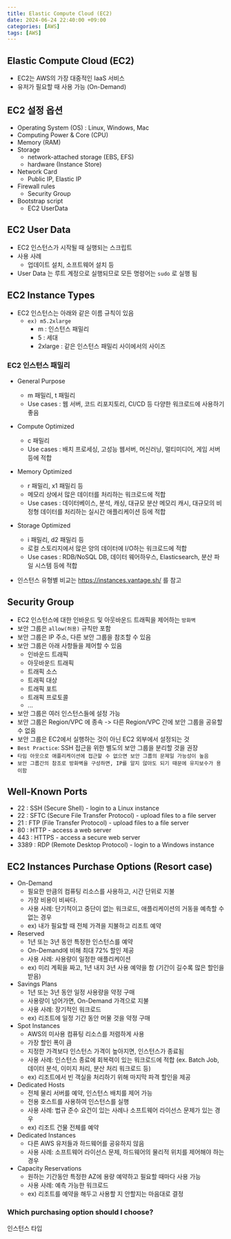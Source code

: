 ```yaml
---
title: Elastic Compute Cloud (EC2)
date: 2024-06-24 22:40:00 +09:00
categories: [AWS]
tags: [AWS]
---
```


## Elastic Compute Cloud (EC2)

- EC2는 AWS의 가장 대중적인 IaaS 서비스
- 유저가 필요할 때 사용 가능 (On-Demand)

## EC2 설정 옵션

- Operating System (OS) : Linux, Windows, Mac
- Computing Power & Core (CPU)
- Memory (RAM)
- Storage
    - network-attached storage (EBS, EFS)
    - hardware (Instance Store)
- Network Card
    - Public IP, Elastic IP
- Firewall rules
    - Security Group
- Bootstrap script
    - EC2 UserData

## EC2 User Data

- EC2 인스턴스가 시작될 때 실행되는 스크립트
- 사용 사례
    - 업데이트 설치, 소프트웨어 설치 등
- User Data 는 루트 계정으로 실행되므로 모든 명령어는 `sudo` 로 실행 됨

## EC2 Instance Types

- EC2 인스턴스는 아래와 같은 이름 규칙이 있음
    - `ex) m5.2xlarge`
        - m : 인스턴스 패밀리
        - 5 : 세대
        - 2xlarge : 같은 인스턴스 패밀리 사이에서의 사이즈

### EC2 인스턴스 패밀리

- General Purpose
    - m 패밀리, t 패밀리
    - Use cases : 웹 서버, 코드 리포지토리, CI/CD 등 다양한 워크로드에 사용하기 좋음
- Compute Optimized
    - c 패밀리
    - Use cases : 배치 프로세싱, 고성능 웹서버, 머신러닝, 멀티미디어, 게임 서버 등에 적합
- Memory Optimized
    - r 패밀리, x1 패밀리 등
    - 메모리 상에서 많은 데이터를 처리하는 워크로드에 적합
    - Use cases : 데이터베이스, 분석, 캐싱, 대규모 분산 메모리 캐시, 대규모의 비정형 데이터를 처리하는 실시간 애플리케이션 등에 적합
- Storage Optimized
    - i 패밀리, d2 패밀리 등
    - 로컬 스토리지에서 많은 양의 데이터에 I/O하는 워크로드에 적합
    - Use cases : RDB/NoSQL DB, 데이터 웨어하우스, Elasticsearch, 분산 파일 시스템 등에 적합

- 인스턴스 유형별 비교는 https://instances.vantage.sh/ 를 참고

## Security Group

- EC2 인스턴스에 대한 인바운드 및 아웃바운드 트래픽을 제어하는 `방화벽`
- 보안 그룹은 `allow(허용)` 규칙만 포함
- 보안 그룹은 IP 주소, 다른 보안 그룹을 참조할 수 있음
- 보안 그룹은 아래 사항들을 제어할 수 있음
    - 인바운드 트래픽
    - 아웃바운드 트래픽
    - 트래픽 소스
    - 트래픽 대상
    - 트래픽 포트
    - 트래픽 프로토콜
    - ...
- 보안 그룹은 여러 인스턴스들에 설정 가능
- 보안 그룹은 Region/VPC 에 종속 -> 다른 Region/VPC 간에 보안 그룹을 공유할 수 없음
- 보안 그룹은 EC2에서 실행하는 것이 아닌 EC2 외부에서 설정되는 것
- `Best Practice`: SSH 접근을 위한 별도의 보안 그룹을 분리할 것을 권장
- `타임 아웃으로 애플리케이션에 접근할 수 없으면 보안 그룹의 문제일 가능성이 높음`
- `보안 그룹간의 참조로 방화벽을 구성하면, IP를 알지 않아도 되기 때문에 유지보수가 용이함`

## Well-Known Ports

- 22 : SSH (Secure Shell) - login to a Linux instance
- 22 : SFTC (Secure File Transfer Protocol) - upload files to a file server
- 21 : FTP (File Transfer Protocol) - upload files to a file server
- 80 : HTTP - access a web server
- 443 : HTTPS - access a secure web server
- 3389 : RDP (Remote Desktop Protocol) - login to a Windows instance

## EC2 Instances Purchase Options (Resort case)

- On-Demand
    - 필요한 만큼의 컴퓨팅 리소스를 사용하고, 시간 단위로 지불
    - 가장 비용이 비싸다.
    - 사용 사례: 단기적이고 중단이 없는 워크로드, 애플리케이션의 거동을 예측할 수 없는 경우
    - ex) 내가 필요할 때 전체 가격을 지불하고 리조트 예약
- Reserved
    - 1년 또는 3년 동안 특정한 인스턴스를 예약
    - On-Demand에 비해 최대 72% 할인 제공
    - 사용 사례: 사용량이 일정한 애플리케이션
    - ex) 미리 계획을 짜고, 1년 내지 3년 사용 예약을 함 (기간이 길수록 많은 할인을 받음)
- Savings Plans
    - 1년 또는 3년 동안 일정 사용량을 약정 구매
    - 사용량이 넘어가면, On-Demand 가격으로 지불
    - 사용 사례: 장기적인 워크로드
    - ex) 리조트에 일정 기간 동안 머물 것을 약정 구매
- Spot Instances
    - AWS의 미사용 컴퓨팅 리소스를 저렴하게 사용
    - 가장 할인 폭이 큼
    - 지정한 가격보다 인스턴스 가격이 높아지면, 인스턴스가 종료됨
    - 사용 사례: 인스턴스 종료에 회복력이 있는 워크로드에 적합 (ex. Batch Job, 데이터 분석, 이미지 처리, 분산 처리 워크로드 등)
    - ex) 리조트에서 빈 객실을 처리하기 위해 마지막 파격 할인을 제공
- Dedicated Hosts
    - 전체 물리 서버를 예약, 인스턴스 배치를 제어 가능
    - 전용 호스트를 사용하여 인스턴스를 실행
    - 사용 사례: 법규 준수 요건이 있는 사례나 소프트웨어 라이선스 문제가 있는 경우
    - ex) 리조트 건물 전체를 예약
- Dedicated Instances
    - 다른 AWS 유저들과 하드웨어를 공유하지 않음
    - 사용 사례: 소프트웨어 라이선스 문제, 하드웨어의 물리적 위치를 제어해야 하는 경우
- Capacity Reservations
    - 원하는 기간동안 특정한 AZ에 용량 예약하고 필요할 때마다 사용 가능
    - 사용 사례: 예측 가능한 워크로드
    - ex) 리조트를 예약을 해두고 사용할 지 안할지는 마음대로 결정

### Which purchasing option should I choose?

인스턴스 타입